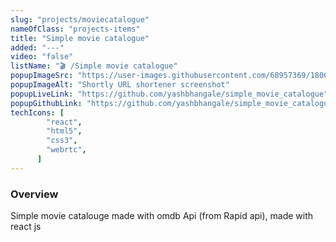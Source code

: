 ```yaml
---
slug: "projects/moviecatalogue"
nameOfClass: "projects-items"
title: "Simple movie catalogue"
added: "---"
video: "false"
listName: "🎬 /Simple movie catalogue"
popupImageSrc: "https://user-images.githubusercontent.com/68957369/180611132-a10be743-34b5-4253-a09a-72bb433145ad.png"
popupImageAlt: "Shortly URL shortener screenshot"
popupLiveLink: "https://github.com/yashbhangale/simple_movie_catalogue"
popupGithubLink: "https://github.com/yashbhangale/simple_movie_catalogue"
techIcons: [
        "react",
        "html5",
        "css3",
        "webrtc",
      ]
---
```


### Overview

Simple movie catalouge made with omdb Api (from Rapid api), made with react js      